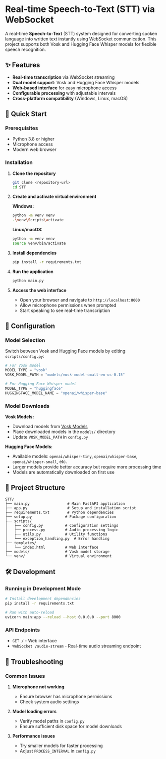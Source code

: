 
# Real-time Speech-to-Text (STT) via WebSocket 

A real-time **Speech-to-Text** (STT) system designed for converting spoken language into written text instantly using WebSocket communication. This project supports both Vosk and Hugging Face Whisper models for flexible speech recognition.

## ✨ Features

- **Real-time transcription** via WebSocket streaming
- **Dual model support**: Vosk and Hugging Face Whisper models
- **Web-based interface** for easy microphone access
- **Configurable processing** with adjustable intervals
- **Cross-platform compatibility** (Windows, Linux, macOS)

## 🚀 Quick Start

### Prerequisites

- Python 3.8 or higher
- Microphone access
- Modern web browser

### Installation

1. **Clone the repository**
   ```bash
   git clone <repository-url>
   cd STT
   ```

2. **Create and activate virtual environment**
   
   **Windows:**
   ```bash
   python -m venv venv
   .\venv\Scripts\activate
   ```
   
   **Linux/macOS:**
   ```bash
   python -m venv venv
   source venv/bin/activate
   ```

3. **Install dependencies**
   ```bash
   pip install -r requirements.txt
   ```

4. **Run the application**
   ```bash
   python main.py
   ```

5. **Access the web interface**
   - Open your browser and navigate to `http://localhost:8000`
   - Allow microphone permissions when prompted
   - Start speaking to see real-time transcription

## 🔧 Configuration

### Model Selection

Switch between Vosk and Hugging Face models by editing `scripts/config.py`:

```python
# For Vosk model
MODEL_TYPE = "vosk"
VOSK_MODEL_PATH = "models/vosk-model-small-en-us-0.15"

# For Hugging Face Whisper model
MODEL_TYPE = "huggingface"
HUGGINGFACE_MODEL_NAME = "openai/whisper-base"
```

### Model Downloads

**Vosk Models:**
- Download models from [Vosk Models](https://alphacephei.com/vosk/models)
- Place downloaded models in the `models/` directory
- Update `VOSK_MODEL_PATH` in `config.py`

**Hugging Face Models:**
- Available models: `openai/whisper-tiny`, `openai/whisper-base`, `openai/whisper-small`, etc.
- Larger models provide better accuracy but require more processing time
- Models are automatically downloaded on first use

## 📁 Project Structure

```
STT/
├── main.py                 # Main FastAPI application
├── app.py                  # Setup and installation script
├── requirements.txt        # Python dependencies
├── setup.py               # Package configuration
├── scripts/
│   ├── config.py          # Configuration settings
│   ├── process.py         # Audio processing logic
│   ├── utils.py           # Utility functions
│   └── exception_handling.py  # Error handling
├── templates/
│   └── index.html         # Web interface
├── models/                # Vosk model storage
└── venv/                  # Virtual environment
```

## 🛠️ Development

### Running in Development Mode

```bash
# Install development dependencies
pip install -r requirements.txt

# Run with auto-reload
uvicorn main:app --reload --host 0.0.0.0 --port 8000
```

### API Endpoints

- `GET /` - Web interface
- `WebSocket /audio-stream` - Real-time audio streaming endpoint

## 🐛 Troubleshooting

### Common Issues

1. **Microphone not working**
   - Ensure browser has microphone permissions
   - Check system audio settings

2. **Model loading errors**
   - Verify model paths in `config.py`
   - Ensure sufficient disk space for model downloads

3. **Performance issues**
   - Try smaller models for faster processing
   - Adjust `PROCESS_INTERVAL` in `config.py`


